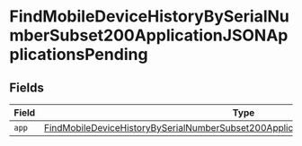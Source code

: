 # FindMobileDeviceHistoryBySerialNumberSubset200ApplicationJSONApplicationsPending


## Fields

| Field                                                                                                                                                                                                 | Type                                                                                                                                                                                                  | Required                                                                                                                                                                                              | Description                                                                                                                                                                                           |
| ----------------------------------------------------------------------------------------------------------------------------------------------------------------------------------------------------- | ----------------------------------------------------------------------------------------------------------------------------------------------------------------------------------------------------- | ----------------------------------------------------------------------------------------------------------------------------------------------------------------------------------------------------- | ----------------------------------------------------------------------------------------------------------------------------------------------------------------------------------------------------- |
| `app`                                                                                                                                                                                                 | [FindMobileDeviceHistoryBySerialNumberSubset200ApplicationJSONApplicationsPendingApp](../../models/operations/findmobiledevicehistorybyserialnumbersubset200applicationjsonapplicationspendingapp.md) | :heavy_minus_sign:                                                                                                                                                                                    | N/A                                                                                                                                                                                                   |